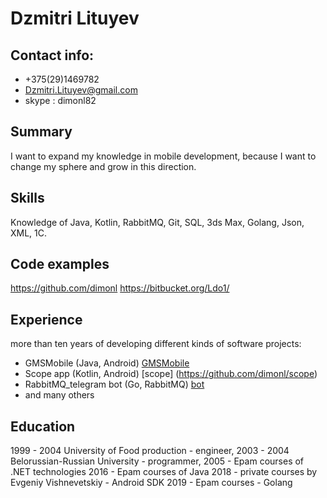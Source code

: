 
# Dzmitri Lituyev

## Contact info:
* +375(29)1469782
* Dzmitri.Lituyev@gmail.com
* skype : dimonl82

## Summary
I want to expand my knowledge in mobile development, because I want to change my sphere 
and grow in this direction.

## Skills
Knowledge of Java, Kotlin, RabbitMQ, Git, SQL, 3ds Max, Golang, Json, XML, 1C.

## Code examples
https://github.com/dimonl
https://bitbucket.org/Ldo1/


## Experience
more than ten years of developing different kinds of software
projects:
 - GMSMobile (Java, Android) [GMSMobile](https://github.com/dimonl/GMSMobile)
 - Scope app (Kotlin, Android) [scope] (https://github.com/dimonl/scope)
 - RabbitMQ_telegram bot (Go, RabbitMQ) [bot](https://github.com/dimonl/srv_contract_bot)
 - and many others

## Education
1999 - 2004 University of Food production - engineer,
2003 - 2004 Belorussian-Russian University - programmer,
2005 - Epam courses of .NET technologies
2016 - Epam courses of Java
2018 - private courses by Evgeniy Vishnevetskiy - Android SDK
2019 - Epam courses - Golang
